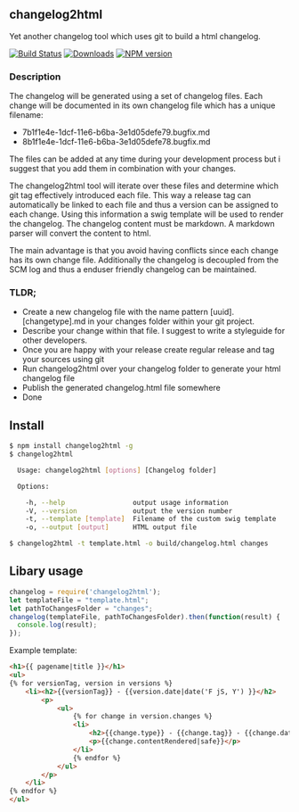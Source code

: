 ## changelog2html

Yet another changelog tool which uses git to build a html changelog.

[![Build Status](https://secure.travis-ci.org/gentics/changelog2html.png)](http://travis-ci.org/gentics/changelog2html)
[![Downloads](https://img.shields.io/npm/dm/changelog2html.svg)](https://www.npmjs.com/package/changelog2html)
[![NPM version](http://img.shields.io/npm/v/changelog2html.svg)](https://www.npmjs.org/package/changelog2html)

### Description

The changelog will be generated using a set of changelog files. Each change will be documented in its own changelog file which has a unique filename:


* 7b1f1e4e-1dcf-11e6-b6ba-3e1d05defe79.bugfix.md
* 8b1f1e4e-1dcf-11e6-b6ba-3e1d05defe78.bugfix.md

The files can be added at any time during your development process but i suggest that you add them in combination with your changes.

The changelog2html tool will iterate over these files and determine which git tag effectively introduced each file. This way a release tag can automatically be linked to each file and thus a version can be assigned to each change. Using this information a swig template will be used to render the changelog.
The changelog content must be markdown. A markdown parser will convert the content to html.

The main advantage is that you avoid having conflicts since each change has its own change file. Additionally the changelog is decoupled from the SCM log and thus a enduser friendly changelog can be maintained.

### TLDR; 

* Create a new changelog file with the name pattern [uuid].[changetype].md in your changes folder within your git project.
* Describe your change within that file. I suggest to write a styleguide for other developers.
* Once you are happy with your release create regular release and tag your sources using git
* Run changelog2html over your changelog folder to generate your html changelog file
* Publish the generated changelog.html file somewhere
* Done

## Install

```bash
$ npm install changelog2html -g
$ changelog2html 

  Usage: changelog2html [options] [Changelog folder]

  Options:

    -h, --help                 output usage information
    -V, --version              output the version number
    -t, --template [template]  Filename of the custom swig template
    -o, --output [output]      HTML output file

$ changelog2html -t template.html -o build/changelog.html changes
```

## Libary usage

```js
changelog = require('changelog2html');
let templateFile = "template.html";
let pathToChangesFolder = "changes";
changelog(templateFile, pathToChangesFolder).then(function(result) {
  console.log(result);
});
```

Example template:

```html
<h1>{{ pagename|title }}</h1>
<ul>
{% for versionTag, version in versions %}
    <li><h2>{{versionTag}} - {{version.date|date('F jS, Y') }}</h2>
        <p>
            <ul>
                {% for change in version.changes %}
                <li>
                    <h2>{{change.type}} - {{change.tag}} - {{change.date|date('F jS, Y') }}</h2>
                    <p>{{change.contentRendered|safe}}</p>
                </li>
                {% endfor %}
            </ul>
        </p>
    </li>
{% endfor %}
</ul>
```

